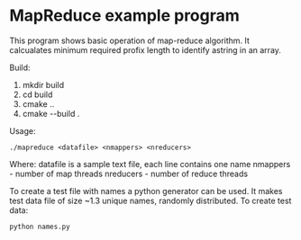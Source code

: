 # MapReduce example program

This program shows basic operation of map-reduce algorithm. It calcualates minimum required profix length to identify astring in an array.

Build:
1. mkdir build
2. cd build
3. cmake ..
4. cmake --build .

Usage:

    ./mapreduce <datafile> <nmappers> <nreducers>

Where:
    datafile is a sample text file, each line contains one name
    nmappers - number of map threads
    nreducers - number of reduce threads

To create a test file with names a python generator can be used. It makes test data file of size ~1.3 unique names, randomly distributed.
To create test data:

    python names.py

   